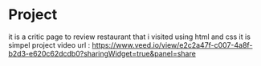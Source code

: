 # Project
it is a critic page to review restaurant  that i visited
using html and css 
it is simpel project 
video url : https://www.veed.io/view/e2c2a47f-c007-4a8f-b2d3-e620c62dcdb0?sharingWidget=true&panel=share
